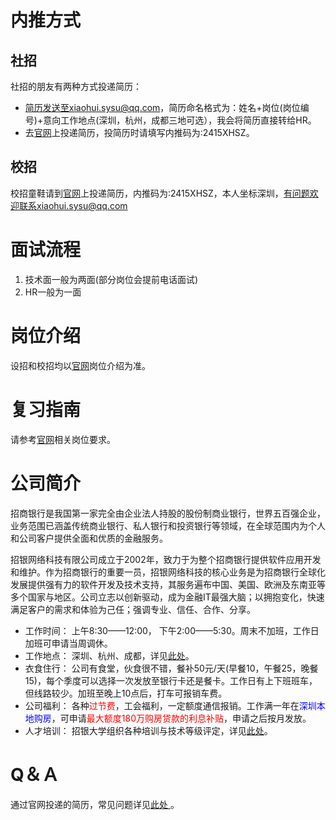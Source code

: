 # 内推方式
## 社招
社招的朋友有两种方式投递简历：
- 简历发送至xiaohui.sysu@qq.com，简历命名格式为：姓名+岗位(岗位编号)+意向工作地点(深圳，杭州，成都三地可选），我会将简历直接转给HR。
- 去[官网](https://cmbnt.cmbchina.com/zhaopin/career.aspx)上投递简历，投简历时请填写内推码为:2415XHSZ。

## 校招

校招童鞋请到[官网](https://cmbnt.cmbchina.com/zhaopin/career.aspx)上投递简历，内推码为:2415XHSZ，本人坐标深圳，有问题欢迎联系xiaohui.sysu@qq.com

# 面试流程
1. 技术面一般为两面(部分岗位会提前电话面试)
2. HR一般为一面

# 岗位介绍
设招和校招均以[官网](https://cmbnt.cmbchina.com/zhaopin/career.aspx)岗位介绍为准。

# 复习指南
请参考[官网](https://cmbnt.cmbchina.com/zhaopin/career.aspx)相关岗位要求。

# 公司简介
招商银行是我国第一家完全由企业法人持股的股份制商业银行，世界五百强企业，业务范围已涵盖传统商业银行、私人银行和投资银行等领域，在全球范围内为个人和公司客户提供全面和优质的金融服务。

招银网络科技有限公司成立于2002年，致力于为整个招商银行提供软件应用开发和维护。作为招商银行的重要一员，招银网络科技的核心业务是为招商银行全球化发展提供强有力的软件开发及技术支持，其服务遍布中国、美国、欧洲及东南亚等多个国家与地区。公司立志以创新驱动，成为金融IT最强大脑；以拥抱变化，快速满足客户的需求和体验为己任；强调专业、信任、合作、分享。

 - 工作时间： 上午8:30——12:00， 下午2:00——5:30。周末不加班，工作日加班可申请当周调休。
 - 工作地点： 深圳、杭州、成都，详见[此处](http://cmbnt.cmbchina.com/about.html)。
 - 衣食住行： 公司有食堂，伙食很不错，餐补50元/天(早餐10，午餐25，晚餐15)，每个季度可以选择一次发放至银行卡还是餐卡。工作日有上下班班车，但线路较少。加班至晚上10点后，打车可报销车费。
 - 公司福利： 各种<font color=red>过节费</font>，工会福利，一定额度通信报销。工作满一年在<font color=Blue>深圳本地购房</font>，可申请<font color=red>最大额度180万购房贷款的利息补贴</font>，申请之后按月发放。
 - 人才培训： 招银大学组织各种培训与技术等级评定，详见[此处](http://cmbnt.cmbchina.com/training.html)。
  
  
# Q＆Ａ
通过官网投递的简历，常见问题详见[此处 ](https://cmbnt.cmbchina.com/zhaopin/faqlist.aspx?type=-1&key=&page=1) 。
